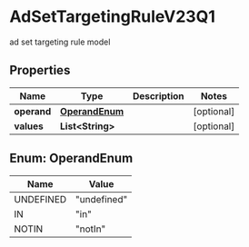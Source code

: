 

# AdSetTargetingRuleV23Q1

ad set targeting rule model

## Properties

| Name | Type | Description | Notes |
|------------ | ------------- | ------------- | -------------|
|**operand** | [**OperandEnum**](#OperandEnum) |  |  [optional] |
|**values** | **List&lt;String&gt;** |  |  [optional] |



## Enum: OperandEnum

| Name | Value |
|---- | -----|
| UNDEFINED | &quot;undefined&quot; |
| IN | &quot;in&quot; |
| NOTIN | &quot;notIn&quot; |



